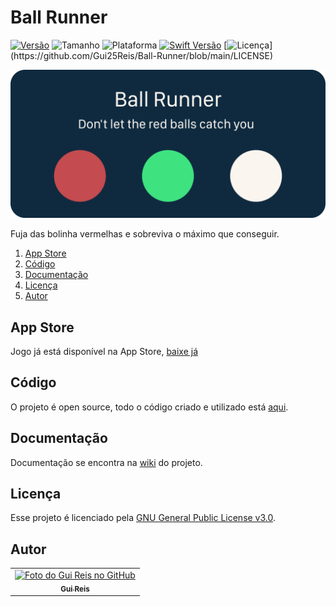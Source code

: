 # Ball Runner
[![Versão](https://img.shields.io/badge/versão-1.0.0-orange)](https://github.com/Gui25Reis/Ball-Runner/releases/tag/v1.0)
![Tamanho](https://img.shields.io/badge/tamanho-1%20MB-blue)
![Plataforma](https://img.shields.io/badge/plataforma-IOS-lightgrey?logo=ios)
[![Swift Versão](https://img.shields.io/badge/swift-v5.4-blue?logo=swift)](https://swift.org/download/#releases)
[![Licença](https://img.shields.io/badge/licença-GNU%20v3.0-brightgreen?)](https://github.com/Gui25Reis/Ball-Runner/blob/main/LICENSE)

![Capa](https://github.com/Gui25Reis/Ball-Runner/blob/main/Arquivos/Git-Capa.png)

Fuja das bolinha vermelhas e sobreviva o máximo que conseguir.

1. [App Store](#app-store)
2. [Código](#código)
3. [Documentação](#documentação)
4. [Licença](#licença)
5. [Autor](#author)

## App Store
Jogo já está disponível na App Store, [baixe já](https://apps.apple.com/us/app/ball-ruuner/id1579613903)

## Código
O projeto é open source, todo o código criado e utilizado está [aqui](https://github.com/Gui25Reis/Ball-Runner/blob/main/Ball%20Runner/Ball%20Runner).

## Documentação
Documentação se encontra na [wiki](https://github.com/Gui25Reis/Ball-Runner/wiki) do projeto.

## Licença
Esse projeto é licenciado pela [GNU General Public License v3.0](https://github.com/Gui25Reis/Ball-Runner/blob/main/LICENSE).

## Autor
<table>
  <tr>
    <td align="center">
      <a href="https://github.com/Gui25Reis">
        <img src="https://avatars1.githubusercontent.com/u/48360732" width="100px;" alt="Foto do Gui Reis no GitHub"/><br>
        <sub>
          <b>Gui Reis</b>
        </sub>
      </a>
    </td>
  </tr>
</table>